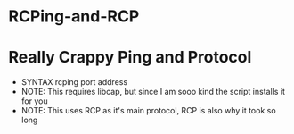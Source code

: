 # RCPing-and-RCP
# Really Crappy Ping and Protocol
* SYNTAX rcping port address
* NOTE: This requires libcap, but since I am sooo kind the script installs it for you
* NOTE: This uses RCP as it's main protocol, RCP is also why it took so long
